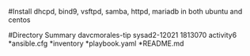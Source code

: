#Install dhcpd, bind9, vsftpd, samba, httpd, mariadb in both ubuntu and centos


#Directory Summary
davcmorales-tip
sysad2-12021
1813070
activity6
*ansible.cfg
*inventory
*playbook.yaml
*README.md

